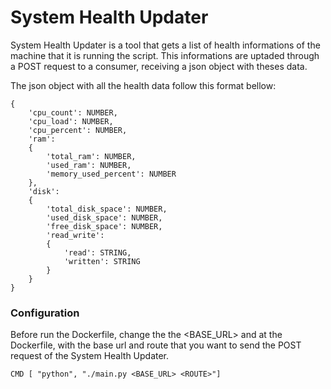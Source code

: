 # System Health Updater

System Health Updater is a tool that gets a list of health informations of the machine that it is running the script. This informations are uptaded through a POST request to a consumer, receiving a json object with theses data.

The json object with all the health data follow this format bellow:

```
{
    'cpu_count': NUMBER, 
    'cpu_load': NUMBER, 
    'cpu_percent': NUMBER, 
    'ram': 
    {
        'total_ram': NUMBER, 
        'used_ram': NUMBER, 
        'memory_used_percent': NUMBER
    }, 
    'disk': 
    {
        'total_disk_space': NUMBER, 
        'used_disk_space': NUMBER, 
        'free_disk_space': NUMBER, 
        'read_write': 
        {
            'read': STRING, 
            'written': STRING
        }
    }
}
```

### Configuration

Before run the Dockerfile, change the the <BASE_URL> and <ROUTE> at the Dockerfile, with the base url and route that you want to send the POST request of the System Health Updater.

```
CMD [ "python", "./main.py <BASE_URL> <ROUTE>"]
```
